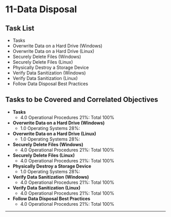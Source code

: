 # 11-Data Disposal

## Task List
- Tasks
- Overwrite Data on a Hard Drive (Windows)
- Overwrite Data on a Hard Drive (Linux)
- Securely Delete Files (Windows)
- Securely Delete Files (Linux)
- Physically Destroy a Storage Device
- Verify Data Sanitization (Windows)
- Verify Data Sanitization (Linux)
- Follow Data Disposal Best Practices

## Tasks to be Covered and Correlated Objectives

- **Tasks**  
  - 4.0 Operational Procedures     21%: Total      100%
- **Overwrite Data on a Hard Drive (Windows)**  
  - 1.0 Operating Systems     28%: 
- **Overwrite Data on a Hard Drive (Linux)**  
  - 1.0 Operating Systems     28%: 
- **Securely Delete Files (Windows)**  
  - 4.0 Operational Procedures     21%: Total      100%
- **Securely Delete Files (Linux)**  
  - 4.0 Operational Procedures     21%: Total      100%
- **Physically Destroy a Storage Device**  
  - 1.0 Operating Systems     28%: 
- **Verify Data Sanitization (Windows)**  
  - 4.0 Operational Procedures     21%: Total      100%
- **Verify Data Sanitization (Linux)**  
  - 4.0 Operational Procedures     21%: Total      100%
- **Follow Data Disposal Best Practices**  
  - 4.0 Operational Procedures     21%: Total      100%

---
